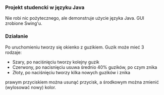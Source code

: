 ### Projekt studencki w języku Java
Nie robi nic pożytecznego, ale demonstruje użycie języka Java.
GUI zrobione Swing'u.

### Działanie
Po uruchomieniu tworzy się okienko z guzikiem.
Guzik może mieć 3 rodzaje:
- Szary, po naciśnięciu tworzy kolejny guzik
- Czerwony, po nacisnięciu usuwa średnio 40% guzików, po czym znika
- Złoty, po naciśnięciu tworzy kilka nowych guzików i znika

prawym przyciskiem można usunąć przycisk, a środkowym można zmienić (wylosować nowy) kolor.
